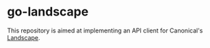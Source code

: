 # go-landscape

This repository is aimed at implementing an API client for Canonical's [Landscape](https://docs.ubuntu.com/landscape/en/api-http-requests).

